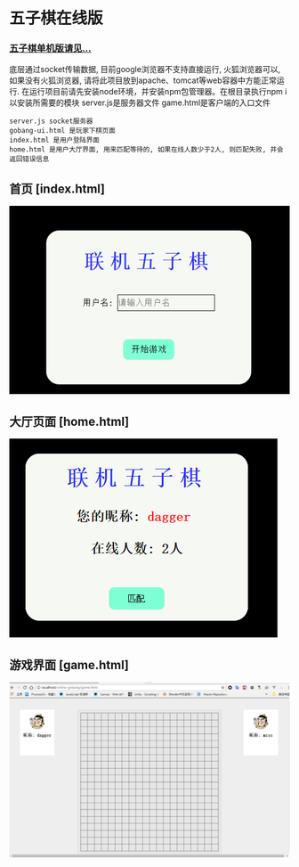 # 五子棋在线版  
### [五子棋单机版请见...](https://github.com/dagger9527/gobang-ui)
底层通过socket传输数据, 目前google浏览器不支持直接运行, 火狐浏览器可以, 如果没有火狐浏览器, 请将此项目放到apache、tomcat等web容器中方能正常运行. 在运行项目前请先安装node环境，并安装npm包管理器。在根目录执行npm i以安装所需要的模块
  server.js是服务器文件 
  game.html是客户端的入口文件  
 
    server.js socket服务器
    gobang-ui.html 是玩家下棋页面
    index.html 是用户登陆界面
    home.html 是用户大厅界面, 用来匹配等待的, 如果在线人数少于2人, 则匹配失败, 并会返回错误信息

## 首页 [index.html]
![index](./img/index.png) 
## 大厅页面 [home.html]
![index](./img/home.png) 
## 游戏界面 [game.html]
![index](./img/game.png) 
